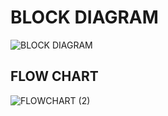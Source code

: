# BLOCK DIAGRAM
![BLOCK DIAGRAM](https://user-images.githubusercontent.com/101113183/168216822-2723e39d-2039-43c9-b439-63d39e9218c5.png)
## FLOW CHART
![FLOWCHART (2)](https://user-images.githubusercontent.com/101113183/168217367-ad116d10-bf4f-4fff-b2d7-5d52de47ee74.png)
